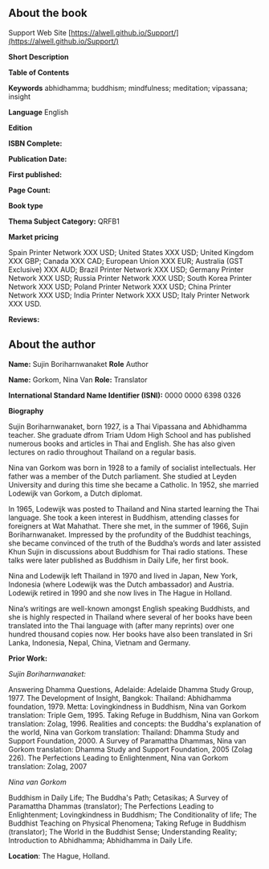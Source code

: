 ## About the book

 Support Web Site [https://alwell.github.io/Support/](https://alwell.github.io/Support/)

**Short Description** 


**Table of Contents** 

**Keywords** abhidhamma; buddhism; mindfulness; meditation; vipassana; insight

**Language** English

**Edition** 

**ISBN Complete:**

**Publication Date:** 

**First published:** 

**Page Count:** 

**Book type** 

**Thema Subject Category:** QRFB1

**Market pricing**

Spain Printer Network 	XXX USD;
United States 	XXX USD;
United Kingdom 	XXX GBP;
Canada 	XXX CAD;
European Union 	XXX EUR;
Australia (GST Exclusive) XXX AUD;
Brazil Printer Network 	XXX USD;
Germany Printer Network XXX USD;
Russia Printer Network 	XXX USD;
South Korea Printer Network 	XXX USD;
Poland Printer Network 	XXX USD; 
China Printer Network 	XXX USD; 
India Printer Network 	XXX USD; 
Italy Printer Network 	XXX USD. 

**Reviews:**



## About the author

**Name:** Sujin Boriharnwanaket **Role** Author

**Name:** Gorkom, Nina Van 	**Role:** Translator	

**International Standard Name Identifier (ISNI):** 0000 0000 6398 0326

**Biography**

Sujin Boriharnwanaket, born 1927, is a Thai Vipassana and Abhidhamma teacher. She graduate dfrom Triam Udom High School and has published numerous books and articles in Thai and English. She has also given lectures on radio throughout Thailand on a regular basis.

Nina van Gorkom was born in 1928 to a family of socialist intellectuals. Her father was a member of the Dutch parliament. She studied at Leyden University and during this time she became a Catholic. In 1952, she married Lodewijk van Gorkom, a Dutch diplomat.

In 1965, Lodewijk was posted to Thailand and Nina started learning the Thai language. She took a keen interest in Buddhism, attending classes for foreigners at Wat Mahathat. There she met, in the summer of 1966, Sujin Boriharnwanaket. Impressed by the profundity of the Buddhist teachings, she became convinced of the truth of the Buddha’s words and later assisted Khun Sujin in discussions about Buddhism for Thai radio stations. These talks were later published as Buddhism in Daily Life, her first book.

Nina and Lodewijk left Thailand in 1970 and lived in Japan, New York, Indonesia (where Lodewijk was the Dutch ambassador) and Austria. Lodewijk retired in 1990 and she now lives in The Hague in Holland.

Nina’s writings are well-known amongst English speaking Buddhists, and she is highly respected in Thailand where several of her books have been translated into the Thai language with (after many reprints) over one hundred thousand copies now. Her books have also been translated in Sri Lanka, Indonesia, Nepal, China, Vietnam and Germany. 
 
**Prior Work:**

*Sujin Boriharnwanaket:*

Answering Dhamma Questions, Adelaide: Adelaide Dhamma Study Group, 1977. The Development of Insight, Bangkok: Thailand: Abhidhamma foundation, 1979. Metta: Lovingkindness in Buddhism, Nina van Gorkom translation: Triple Gem, 1995. Taking Refuge in Buddhism, Nina van Gorkom translation: Zolag, 1996. Realities and concepts: the Buddha's explanation of the world, Nina van Gorkom translation: Thailand: Dhamma Study and Support Foundation, 2000. A Survey of Paramattha Dhammas, Nina van Gorkom translation: Dhamma Study and Support Foundation, 2005 (Zolag 226). The Perfections Leading to Enlightenment, Nina van Gorkom translation: Zolag, 2007

*Nina van Gorkom*

Buddhism in Daily Life; The Buddha's Path; Cetasikas; A Survey of Paramattha Dhammas (translator); The Perfections Leading to Enlightenment; Lovingkindness in Buddhism; The Conditionality of life; The Buddhist Teaching on Physical Phenomena; Taking Refuge in Buddhism (translator); The World in the Buddhist Sense; Understanding Reality; Introduction to Abhidhamma; Abhidhamma in Daily Life.
 
**Location**: The Hague, Holland.
